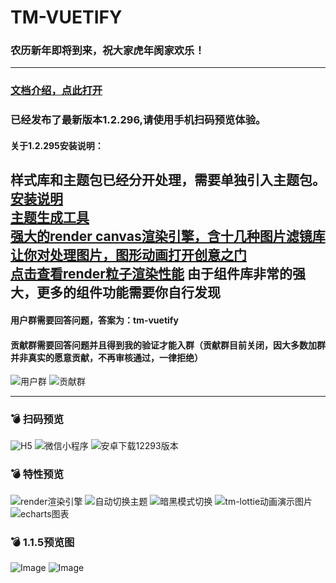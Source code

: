 # TM-VUETIFY

### 农历新年即将到来，祝大家虎年阂家欢乐！

---

### [文档介绍，点此打开](http://jx2d.cn)
### 已经发布了最新版本1.2.296,请使用手机扫码预览体验。

#### 关于1.2.295安装说明：
样式库和主题包已经分开处理，需要单独引入主题包。<br>
[安装说明](https://jx2d.cn/guid/start/%E5%AE%89%E8%A3%85.html)<br>
[主题生成工具](https://jx2d.cn/themetool/)<br>
[强大的render canvas渲染引擎，含十几种图片滤镜库让你对处理图片，图形动画打开创意之门](https://jx2d.cn/guid/render/%E4%BB%8B%E7%BB%8D.html)<br>
[点击查看render粒子渲染性能](https://vkceyugu.cdn.bspapp.com/VKCEYUGU-f5b1722f-8766-40af-a22a-acc454202a37/b9bacce1-bcf9-470a-849c-6b100329afac.gif)
由于组件库非常的强大，更多的组件功能需要你自行发现
---

#### 用户群需要回答问题，答案为：tm-vuetify
#### 贡献群需要回答问题并且得到我的验证才能入群（贡献群目前关闭，因大多数加群并非真实的愿意贡献，不再审核通过，一律拒绝）
![用户群](https://jx2d.cn/yuwuimages/tmUI%E7%94%A8%E6%88%B7%E7%BE%A4%E7%BE%A4%E8%81%8A%E4%BA%8C%E7%BB%B4%E7%A0%81.png)
![贡献群](https://jx2d.cn/yuwuimages/tmUI%E8%B4%A1%E7%8C%AE%E7%BE%A4%E7%BE%A4%E8%81%8A%E4%BA%8C%E7%BB%B4%E7%A0%81.png)

---

### :bomb: 扫码预览
![H5](http://jx2d.cn/uniapp/static/qrprev.png)
![微信小程序](https://jx2d.cn/yuwuimages/weichatapp.jpg)
![安卓下载12293版本](https://vkceyugu.cdn.bspapp.com/VKCEYUGU-f5b1722f-8766-40af-a22a-acc454202a37/75fa3319-b5ae-4bde-8f44-f18e1f497462.png)
### :bomb: 特性预览
![render渲染引擎](https://vkceyugu.cdn.bspapp.com/VKCEYUGU-f5b1722f-8766-40af-a22a-acc454202a37/b9bacce1-bcf9-470a-849c-6b100329afac.gif)
![自动切换主题](https://jx2d.cn/yuwuimages/themechange.gif)
![暗黑模式切换](https://jx2d.cn/yuwuimages/blacktheme.gif)
![tm-lottie动画演示图片](https://jx2d.cn/yuwuimages/lottie/ani_lottie_play.gif)
![echarts图表](https://jx2d.cn/yuwuimages/echarts.gif)
### :bomb: 1.1.5预览图
![Image](https://jx2d.cn/images/1@2x.jpg)
![Image](https://jx2d.cn/images/2@2x.jpg)

